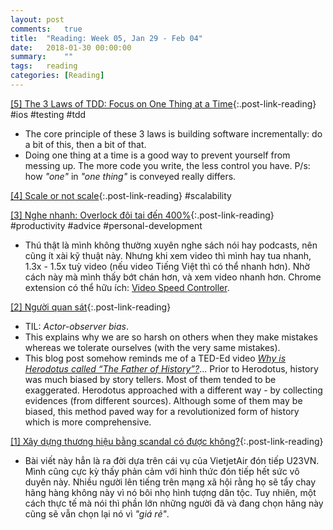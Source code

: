 ```yaml
---
layout: post
comments:	true
title:  "Reading: Week 05, Jan 29 - Feb 04"
date:   2018-01-30 00:00:00
summary:    ""
tags:   reading
categories:	[Reading]
---  
```


[[5] The 3 Laws of TDD: Focus on One Thing at a Time](https://qualitycoding.org/3-laws-tdd/){:.post-link-reading} <rate4/> <content-meta>#ios #testing #tdd</content-meta>
- The core principle of these 3 laws is building software incrementally: do a bit of this, then a bit of that.
- Doing one thing at a time is a good way to prevent yourself from messing up. The more code you write, the less control you have. P/s: how *"one"* in *"one thing"* is conveyed really differs.

[[4] Scale or not scale](https://huydx.com/post/170305534289/scale-or-not-scale){:.post-link-reading} <rate5/> <content-meta>#scalability</content-meta>

[[3] Nghe nhanh: Overlock đôi tai đến 400%](https://www.ptcn.me/nghe-nhanh/){:.post-link-reading} <rate4/> <content-meta>#productivity #advice #personal-development</content-meta>
- Thú thật là mình không thường xuyên nghe sách nói hay podcasts, nên cũng ít xài kỹ thuật này. Nhưng khi xem video thì mình hay tua nhanh, 1.3x - 1.5x tuỳ video (nếu video Tiếng Việt thì có thể nhanh hơn). Nhờ cách này mà mình thấy bớt chán hơn, và xem video nhanh hơn. Chrome extension có thể hữu ích: [Video Speed Controller](https://github.com/igrigorik/videospeed).

[[2] Người quan sát](https://theringoteam.wordpress.com/2018/01/24/nguoi-quan-sat/){:.post-link-reading} <rate3/>
- TIL: *Actor-observer bias*.
- This explains why we are so harsh on others when they make mistakes whereas we tolerate ourselves (with the very same mistakes).
- This blog post somehow reminds me of a TED-Ed video *[Why is Herodotus called “The Father of History”?](https://www.youtube.com/watch?v=A542ixwyBhc)*... Prior to Herodotus, history was much biased by story tellers. Most of them tended to be exaggerated. Herodotus approached with a different way - by collecting evidences (from different sources). Although some of them may be biased, this method paved way for a revolutionized form of history which is more comprehensive.

[[1] Xây dựng thương hiệu bằng scandal có được không?](http://ngahodac.com/xay-dung-thuong-hieu-bang-scandal-co-duoc-khong/){:.post-link-reading} <rate3/>
- Bài viết này hẳn là ra đời dựa trên cái vụ của VietjetAir đón tiếp U23VN. Mình cũng cực kỳ thấy phản cảm với hình thức đón tiếp hết sức vô duyên này. Nhiều người lên tiếng trên mạng xã hội rằng họ sẽ tẩy chay hãng hàng không này vì nó bôi nhọ hình tượng dân tộc. Tuy nhiên, một cách thực tế mà nói thì phần lớn những người đã và đang chọn hãng này cũng sẽ vẫn chọn lại nó vì *"giá rẻ"*.

